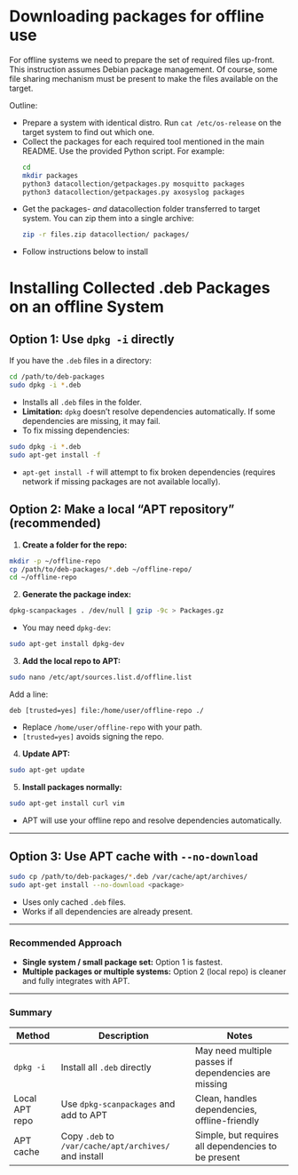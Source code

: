 # Downloading packages for offline use

For offline systems we need to prepare the set of
required files up-front. This instruction assumes
Debian package management. Of course, some file sharing mechanism must be
present to make the files available on the target. 

Outline:

- Prepare a system with identical distro. Run `cat /etc/os-release` on the
  target system to find out which one.
- Collect the packages for each required tool mentioned in the main README. Use
  the provided Python script. For example:
  ```sh
  cd 
  mkdir packages
  python3 datacollection/getpackages.py mosquitto packages
  python3 datacollection/getpackages.py axosyslog packages
  ```
- Get the packages- _and_ datacollection folder transferred to target system. You can zip them into a single archive:
  ```sh
  zip -r files.zip datacollection/ packages/
  ```
- Follow instructions below to install 

# Installing Collected .deb Packages on an offline System


## Option 1: Use `dpkg -i` directly

If you have the `.deb` files in a directory:

```bash
cd /path/to/deb-packages
sudo dpkg -i *.deb
```

- Installs all `.deb` files in the folder.
- **Limitation:** `dpkg` doesn’t resolve dependencies automatically. If some
  dependencies are missing, it may fail.
- To fix missing dependencies:

```bash
sudo dpkg -i *.deb
sudo apt-get install -f
```

- `apt-get install -f` will attempt to fix broken dependencies (requires
  network if missing packages are not available locally).


## Option 2: Make a local “APT repository” (recommended)

1. **Create a folder for the repo:**

```bash
mkdir -p ~/offline-repo
cp /path/to/deb-packages/*.deb ~/offline-repo/
cd ~/offline-repo
```

2. **Generate the package index:**

```bash
dpkg-scanpackages . /dev/null | gzip -9c > Packages.gz
```

- You may need `dpkg-dev`:

```bash
sudo apt-get install dpkg-dev
```

3. **Add the local repo to APT:**

```bash
sudo nano /etc/apt/sources.list.d/offline.list
```

Add a line:

```
deb [trusted=yes] file:/home/user/offline-repo ./
```

- Replace `/home/user/offline-repo` with your path.
- `[trusted=yes]` avoids signing the repo.

4. **Update APT:**

```bash
sudo apt-get update
```

5. **Install packages normally:**

```bash
sudo apt-get install curl vim
```

- APT will use your offline repo and resolve dependencies automatically.

---

## Option 3: Use APT cache with `--no-download`

```bash
sudo cp /path/to/deb-packages/*.deb /var/cache/apt/archives/
sudo apt-get install --no-download <package>
```

- Uses only cached `.deb` files.
- Works if all dependencies are already present.

---

### Recommended Approach

- **Single system / small package set:** Option 1 is fastest.
- **Multiple packages or multiple systems:** Option 2 (local repo) is cleaner
  and fully integrates with APT.

---

### Summary

| Method | Description | Notes |
|--------|------------|-------|
| `dpkg -i` | Install all `.deb` directly | May need multiple passes if dependencies are missing |
| Local APT repo | Use `dpkg-scanpackages` and add to APT | Clean, handles dependencies, offline-friendly |
| APT cache | Copy `.deb` to `/var/cache/apt/archives/` and install | Simple, but requires all dependencies to be present |


